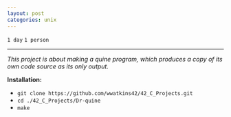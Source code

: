 ```yaml
---
layout: post
categories: unix
---
```


`1 day`
`1 person`

---

_This project is about making a quine program, which produces a copy of its own code source as its only output._

__Installation:__

* `git clone https://github.com/wwatkins42/42_C_Projects.git`
* `cd ./42_C_Projects/Dr-quine`
* `make`
